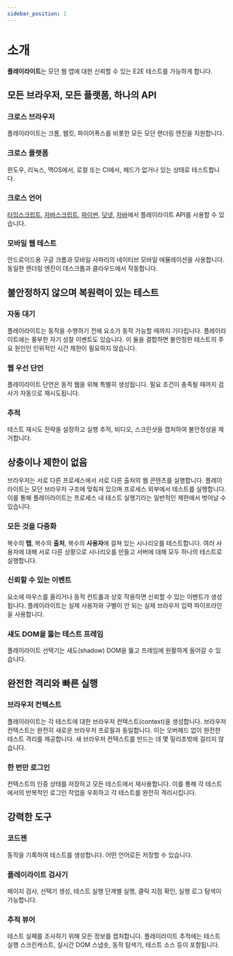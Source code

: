 ```yaml
---
sidebar_position: 1
---
```


# 소개

**플레이라이트**는 모던 웹 앱에 대한 신뢰할 수 있는 E2E 테스트를 가능하게 합니다.

## 모든 브라우저, 모든 플랫폼, 하나의 API

### 크로스 브라우저

플레이라이트는 크롬, 웹킷, 파이어폭스를 비롯한 모든 모던 렌더링 엔진을 지원합니다.

### 크로스 플랫폼

윈도우, 리눅스, 맥OS에서, 로컬 또는 CI에서, 헤드가 없거나 있는 상태로 테스트합니다.

### 크로스 언어

[타입스크립트](https://playwright.dev/docs/intro), [자바스크립트](https://playwright.dev/docs/intro), [파이썬](https://playwright.dev/python/docs/intro), [닷넷](https://playwright.dev/dotnet/docs/intro), [자바](https://playwright.dev/java/docs/intro)에서 플레이라이트 API를 사용할 수 있습니다.

### 모바일 웹 테스트

안드로이드용 구글 크롬과 모바일 사파리의 네이티브 모바일 에뮬레이션을 사용합니다. 동일한 렌더링 엔진이 데스크톱과 클라우드에서 작동합니다.

## 불안정하지 않으며 복원력이 있는 테스트

### 자동 대기

플레이라이트는 동작을 수행하기 전에 요소가 동작 가능할 때까지 기다립니다. 플레이라이트에는 풍부한 자기 성찰 이벤트도 있습니다. 이 둘을 결합하면 불안정한 테스트의 주요 원인인 인위적인 시간 제한이 필요하지 않습니다.

### 웹 우선 단언

플레이라이트 단언은 동적 웹을 위해 특별히 생성됩니다. 필요 조건이 충족될 때까지 검사가 자동으로 재시도됩니다.

### 추적

테스트 재시도 전략을 설정하고 실행 추적, 비디오, 스크린샷을 캡처하여 불안정성을 제거합니다.

## 상충이나 제한이 없음

브라우저는 서로 다른 프로세스에서 서로 다른 출처의 웹 콘텐츠를 실행합니다. 플레이라이트는 모던 브라우저 구조에 맞춰져 있으며 프로세스 외부에서 테스트를 실행합니다. 이를 통해 플레이라이트는 프로세스 내 테스트 실행기라는 일반적인 제한에서 벗어날 수 있습니다.

### 모든 것을 다중화

복수의 **탭**, 복수의 **출처**, 복수의 **사용자**에 걸쳐 있는 시나리오를 테스트합니다. 여러 사용자에 대해 서로 다른 상황으로 시나리오를 만들고 서버에 대해 모두 하나의 테스트로 실행합니다.

### 신뢰할 수 있는 이벤트

요소에 마우스를 올리거나 동적 컨트롤과 상호 작용하면 신뢰할 수 있는 이벤트가 생성됩니다. 플레이라이트는 실제 사용자와 구별이 안 되는 실제 브라우저 입력 파이프라인을 사용합니다.

### 섀도 DOM을 뚫는 테스트 프레임

플레이라이트 선택기는 섀도(shadow) DOM을 뚫고 프레임에 원활하게 들어갈 수 있습니다.

## 완전한 격리와 빠른 실행

### 브라우저 컨텍스트

플레이라이트는 각 테스트에 대한 브라우저 컨텍스트(context)을 생성합니다. 브라우저 컨텍스트는 완전히 새로운 브라우저 프로필과 동일합니다. 이는 오버헤드 없이 완전한 테스트 격리를 제공합니다. 새 브라우저 컨텍스트를 만드는 데 몇 밀리초밖에 걸리지 않습니다.

### 한 번만 로그인

컨텍스트의 인증 상태를 저장하고 모든 테스트에서 재사용합니다. 이를 통해 각 테스트에서의 반복적인 로그인 작업을 우회하고 각 테스트를 완전히 격리시킵니다.

## 강력한 도구

### 코드젠

동작을 기록하여 테스트를 생성합니다. 어떤 언어로든 저장할 수 있습니다.

### 플레이라이트 검사기

페이지 검사, 선택기 생성, 테스트 실행 단계별 실행, 클릭 지점 확인, 실행 로그 탐색이 가능합니다.

### 추적 뷰어

테스트 실패를 조사하기 위해 모든 정보를 캡처합니다. 플레이라이트 추적에는 테스트 실행 스크린캐스트, 실시간 DOM 스냅숏, 동작 탐색기, 테스트 소스 등이 포함됩니다.